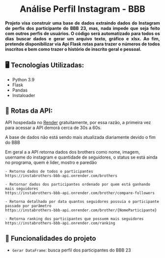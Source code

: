 <h1 align="center">Análise Perfil Instagram - BBB</h1>
<h4 align="justify">Projeto visa construir uma base de dados extraindo dados do Instagram de perfis dos participante do BBB 23, mas, nada impede que seja feito com outros perfis de usuários. O código será automatizado para todos os dias buscar dados e gerar um arquivo texto, gráfico e xlsx. Ao fim, pretende disponibilizar via Api Flask rotas para trazer o números de todos inscritos e bem como trazer o histório de inscrito geral e pessoal. </h4>

## 🖥️ Tecnologías Utilizadas:

- Python 3.9</br>
- Flask </br>
- Pandas </br>
- Instaloader </br>

## 📌 Rotas da API:
 API hospedada no [Render](http://render.com/) gratuitamente, por essa razão, a primeira vez para acessar a API demorá cerca de 30s a 60s. 
 <p>A base de dados não está sendo mais atualizada diariamente devido o fim do BBB</p>
 <p> Em geral a a API retorna dados dos brothers como nome, imagem, username do instagram e quantidade de seguidores, o status se está ainda no programa, quem é lider, mostro e paredão </p>

    - Retorna dados de todos o participantes
    https://instabrothers-bbb-api.onrender.com/brothers

    - Retornar dados dos participantes ordenado por quem está ganhando mais seguidores
    https://instabrothers-bbb-api.onrender.com/brother/compare-followers

    - Retorna detalhado por data quantos seguidores possuia o participante passado por parâmetro
    https://instabrothers-bbb-api.onrender.com/brother/{NomeParticipante}
    
    - Retorna ranking dos participantes que possuem mais seguidores
    https://instabrothers-bbb-api.onrender.com/ranking


## :hammer: Funcionalidades do projeto

- `Gerar DataFrame`: busca perfil dos participantes do BBB 23


